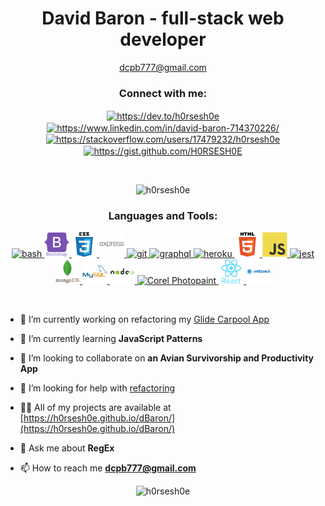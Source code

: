 <h1 align="center">David Baron - full-stack web developer</h1>

<p align="center"><a href="mailto:dcpb777@gmail.com">dcpb777@gmail.com</a></p>
<h3 align="center">Connect with me:</h3>
<p align="center">
<a href="https://dev.to/https://dev.to/h0rsesh0e" target="blank"><img align="center" src="https://raw.githubusercontent.com/rahuldkjain/github-profile-readme-generator/master/src/images/icons/Social/devto.svg" alt="https://dev.to/h0rsesh0e" height="30" width="40" /></a>
<a href="https://linkedin.com/in/https://www.linkedin.com/in/david-baron-714370226/" target="blank"><img align="center" src="https://raw.githubusercontent.com/rahuldkjain/github-profile-readme-generator/master/src/images/icons/Social/linked-in-alt.svg" alt="https://www.linkedin.com/in/david-baron-714370226/" height="30" width="40" /></a>
<a href="https://stackoverflow.com/users/https://stackoverflow.com/users/17479232/h0rsesh0e" target="blank"><img align="center" src="https://raw.githubusercontent.com/rahuldkjain/github-profile-readme-generator/master/src/images/icons/Social/stack-overflow.svg" alt="https://stackoverflow.com/users/17479232/h0rsesh0e" height="30" width="40" /></a>
<a href="https://gist.github.com/H0RSESH0E" target="blank"><img align="center" src="https://www.shareicon.net/data/48x48/2015/09/02/94495_gist_384x512.png" alt="https://gist.github.com/H0RSESH0E" height="30" width="40" /></a>
</p>
<br>
<p align="center"><img src="https://github-readme-stats.vercel.app/api?username=h0rsesh0e&show_icons=true&locale=en" alt="h0rsesh0e" /></p>

<h3 align="center">Languages and Tools:</h3>
<p align="center"> <a href="https://www.gnu.org/software/bash/" target="_blank" rel="noreferrer"> <img src="https://www.vectorlogo.zone/logos/gnu_bash/gnu_bash-icon.svg" alt="bash" width="40" height="40"/> </a> <a href="https://getbootstrap.com" target="_blank" rel="noreferrer"> <img src="https://raw.githubusercontent.com/devicons/devicon/master/icons/bootstrap/bootstrap-plain-wordmark.svg" alt="bootstrap" width="40" height="40"/> </a> <a href="https://www.w3schools.com/css/" target="_blank" rel="noreferrer"> <img src="https://raw.githubusercontent.com/devicons/devicon/master/icons/css3/css3-original-wordmark.svg" alt="css3" width="40" height="40"/> </a> <a href="https://expressjs.com" target="_blank" rel="noreferrer"> <img src="https://raw.githubusercontent.com/devicons/devicon/master/icons/express/express-original-wordmark.svg" alt="express" width="40" height="40"/> </a> <a href="https://git-scm.com/" target="_blank" rel="noreferrer"> <img src="https://www.vectorlogo.zone/logos/git-scm/git-scm-icon.svg" alt="git" width="40" height="40"/> </a> <a href="https://graphql.org" target="_blank" rel="noreferrer"> <img src="https://www.vectorlogo.zone/logos/graphql/graphql-icon.svg" alt="graphql" width="40" height="40"/> </a> <a href="https://heroku.com" target="_blank" rel="noreferrer"> <img src="https://www.vectorlogo.zone/logos/heroku/heroku-icon.svg" alt="heroku" width="40" height="40"/> </a> <a href="https://www.w3.org/html/" target="_blank" rel="noreferrer"> <img src="https://raw.githubusercontent.com/devicons/devicon/master/icons/html5/html5-original-wordmark.svg" alt="html5" width="40" height="40"/> </a> <a href="https://developer.mozilla.org/en-US/docs/Web/JavaScript" target="_blank" rel="noreferrer"> <img src="https://raw.githubusercontent.com/devicons/devicon/master/icons/javascript/javascript-original.svg" alt="javascript" width="40" height="40"/> </a> <a href="https://jestjs.io" target="_blank" rel="noreferrer"> <img src="https://www.vectorlogo.zone/logos/jestjsio/jestjsio-icon.svg" alt="jest" width="40" height="40"/> </a> <a href="https://www.mongodb.com/" target="_blank" rel="noreferrer"> <img src="https://raw.githubusercontent.com/devicons/devicon/master/icons/mongodb/mongodb-original-wordmark.svg" alt="mongodb" width="40" height="40"/> </a> <a href="https://www.mysql.com/" target="_blank" rel="noreferrer"> <img src="https://raw.githubusercontent.com/devicons/devicon/master/icons/mysql/mysql-original-wordmark.svg" alt="mysql" width="40" height="40"/> </a> <a href="https://nodejs.org" target="_blank" rel="noreferrer"> <img src="https://raw.githubusercontent.com/devicons/devicon/master/icons/nodejs/nodejs-original-wordmark.svg" alt="nodejs" width="40" height="40"/> </a> <a href="https://www.photoshop.com/en" target="_blank" rel="noreferrer"> <img src="https://www.shareicon.net/data/128x128/2015/08/17/86418_photo_256x256.png" alt="Corel Photopaint" width="40" height="40"/> </a> <a href="https://reactjs.org/" target="_blank" rel="noreferrer"> <img src="https://raw.githubusercontent.com/devicons/devicon/master/icons/react/react-original-wordmark.svg" alt="react" width="40" height="40"/> </a> <a href="https://webpack.js.org" target="_blank" rel="noreferrer"> <img src="https://raw.githubusercontent.com/devicons/devicon/d00d0969292a6569d45b06d3f350f463a0107b0d/icons/webpack/webpack-original-wordmark.svg" alt="webpack" width="40" height="40"/> </a> </p>
&nbsp;  

- 🔭 I’m currently working on refactoring my [Glide Carpool App](https://github.com/H0RSESH0E/glide-activity-carpooling)

- 🌱 I’m currently learning **JavaScript Patterns**

- 👯 I’m looking to collaborate on **an Avian Survivorship and Productivity App**

- 🤝 I’m looking for help with [refactoring](https://github.com/H0RSESH0E/quickCodeQuiz)

- 👨‍💻 All of my projects are available at [https://h0rsesh0e.github.io/dBaron/](https://h0rsesh0e.github.io/dBaron/)

- 💬 Ask me about **RegEx**

- 📫 How to reach me **dcpb777@gmail.com**



<p align="center"><img src="https://github-readme-stats.vercel.app/api/top-langs?username=h0rsesh0e&show_icons=true&locale=en&layout=compact" alt="h0rsesh0e" /></p>


